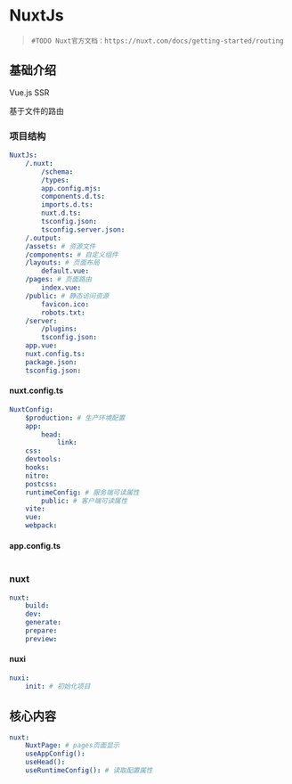 # NuxtJs

>
> `#TODO Nuxt官方文档：https://nuxt.com/docs/getting-started/routing`
>

## 基础介绍

Vue.js SSR

基于文件的路由




### 项目结构
```yaml
NuxtJs:
    /.nuxt:
        /schema:
        /types:
        app.config.mjs:
        components.d.ts:
        imports.d.ts:
        nuxt.d.ts:
        tsconfig.json:
        tsconfig.server.json:
    /.output:
    /assets: # 资源文件
    /components: # 自定义组件
    /layouts: # 页面布局
        default.vue: 
    /pages: # 页面路由
        index.vue:
    /public: # 静态访问资源
        favicon.ico:
        robots.txt:
    /server:
        /plugins:
        tsconfig.json:
    app.vue:
    nuxt.config.ts:
    package.json:
    tsconfig.json:
```

#### nuxt.config.ts
```yaml
NuxtConfig:
    $production: # 生产环境配置
    app:
        head:
            link:
    css:
    devtools:
    hooks:
    nitro:
    postcss:
    runtimeConfig: # 服务端可读属性
        public: # 客户端可读属性
    vite:
    vue:
    webpack:
```

#### app.config.ts
```yaml

```

### nuxt
```yaml
nuxt:
    build:
    dev:
    generate:
    prepare:
    preview:
```

#### nuxi
```yaml
nuxi:
    init: # 初始化项目
```




## 核心内容
```yaml
nuxt:
    NuxtPage: # pages页面显示
    useAppConfig():
    useHead():
    useRuntimeConfig(): # 读取配置属性
```
